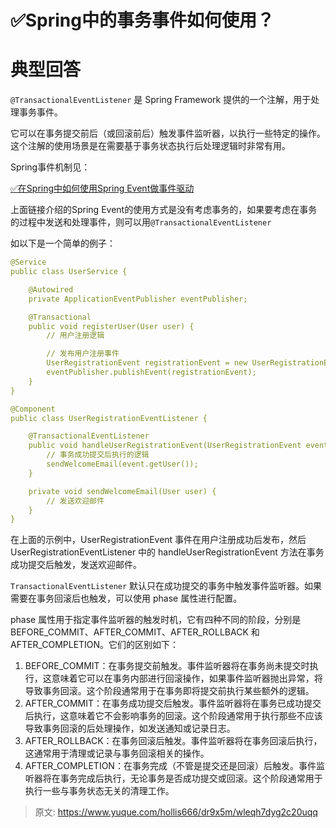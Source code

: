 # ✅Spring中的事务事件如何使用？


# 典型回答

`@TransactionalEventListener` 是 Spring Framework 提供的一个注解，用于处理事务事件。

它可以在事务提交前后（或回滚前后）触发事件监听器，以执行一些特定的操作。这个注解的使用场景是在需要基于事务状态执行后处理逻辑时非常有用。

Spring事件机制见：

[✅在Spring中如何使用Spring Event做事件驱动](https://www.yuque.com/hollis666/dr9x5m/lgs78ulq6l3cg1qk?view=doc_embed)

上面链接介绍的Spring Event的使用方式是没有考虑事务的，如果要考虑在事务的过程中发送和处理事件，则可以用`@TransactionalEventListener`

如以下是一个简单的例子：

```yaml
@Service
public class UserService {

    @Autowired
    private ApplicationEventPublisher eventPublisher;

    @Transactional
    public void registerUser(User user) {
        // 用户注册逻辑

        // 发布用户注册事件
        UserRegistrationEvent registrationEvent = new UserRegistrationEvent(user);
        eventPublisher.publishEvent(registrationEvent);
    }
}

@Component
public class UserRegistrationEventListener {

    @TransactionalEventListener
    public void handleUserRegistrationEvent(UserRegistrationEvent event) {
        // 事务成功提交后执行的逻辑
        sendWelcomeEmail(event.getUser());
    }

    private void sendWelcomeEmail(User user) {
        // 发送欢迎邮件
    }
}

```

在上面的示例中，UserRegistrationEvent 事件在用户注册成功后发布，然后 UserRegistrationEventListener 中的 handleUserRegistrationEvent 方法在事务成功提交后触发，发送欢迎邮件。

`TransactionalEventListener` 默认只在成功提交的事务中触发事件监听器。如果需要在事务回滚后也触发，可以使用 phase 属性进行配置。

phase 属性用于指定事件监听器的触发时机，它有四种不同的阶段，分别是 BEFORE_COMMIT、AFTER_COMMIT、AFTER_ROLLBACK 和 AFTER_COMPLETION。它们的区别如下：

1. BEFORE_COMMIT：在事务提交前触发。事件监听器将在事务尚未提交时执行，这意味着它可以在事务内部进行回滚操作，如果事件监听器抛出异常，将导致事务回滚。这个阶段通常用于在事务即将提交前执行某些额外的逻辑。
2. AFTER_COMMIT：在事务成功提交后触发。事件监听器将在事务已成功提交后执行，这意味着它不会影响事务的回滚。这个阶段通常用于执行那些不应该导致事务回滚的后处理操作，如发送通知或记录日志。
3. AFTER_ROLLBACK：在事务回滚后触发。事件监听器将在事务回滚后执行，这通常用于清理或记录与事务回滚相关的操作。
4. AFTER_COMPLETION：在事务完成（不管是提交还是回滚）后触发。事件监听器将在事务完成后执行，无论事务是否成功提交或回滚。这个阶段通常用于执行一些与事务状态无关的清理工作。




> 原文: <https://www.yuque.com/hollis666/dr9x5m/wleqh7dyg2c20uqq>